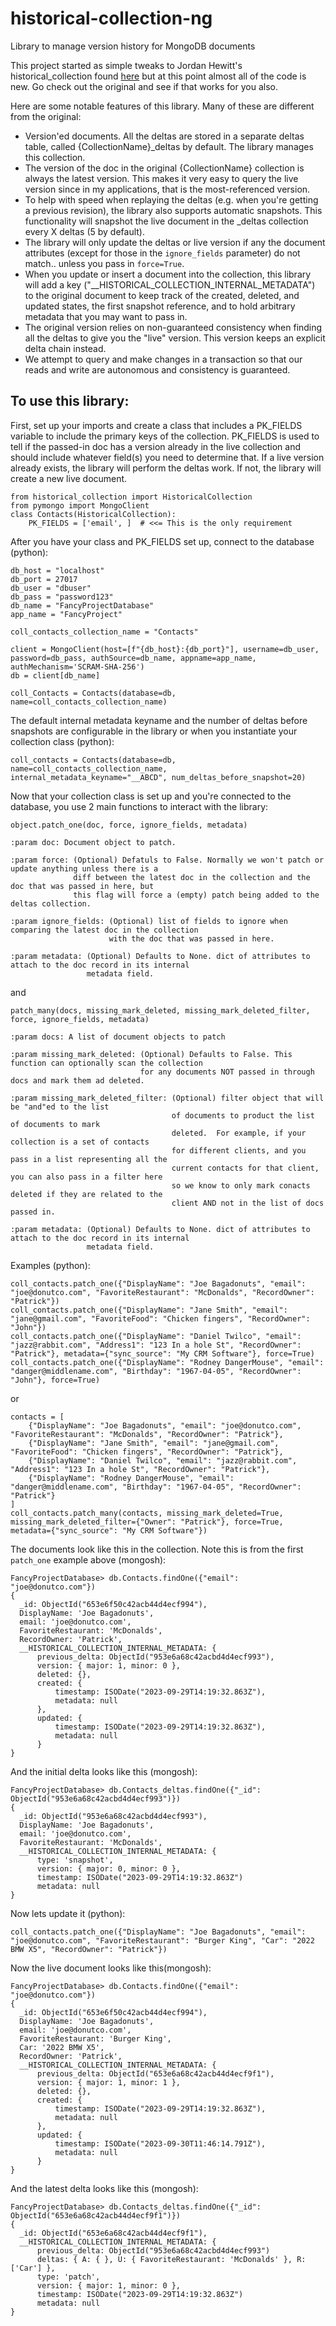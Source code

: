 # historical-collection-ng
Library to manage version history for MongoDB documents

This project started as simple tweaks to Jordan Hewitt's historical_collection found [here](https://gitlab.com/srcrr/historical_collection) but at this point almost all of the code is new. Go check out the original and see if that works for you also.

Here are some notable features of this library. Many of these are different from the original:
- Version'ed documents. All the deltas are stored in a separate deltas table, called {CollectionName}_deltas by default.  The library manages this collection.
- The version of the doc in the original {CollectionName} collection is always the latest version. This makes it very easy to query the live version since in my applications, that is the most-referenced version.
- To help with speed when replaying the deltas (e.g. when you're getting a previous revision), the library also supports automatic snapshots. This functionality will snapshot the live document in the _deltas collection every X deltas (5 by default).
- The library will only update the deltas or live version if any the document attributes (except for those in the ``ignore_fields`` parameter) do not match.. unless you pass in ``force=True``.
- When you update or insert a document into the collection, this library will add a key ("__HISTORICAL_COLLECTION_INTERNAL_METADATA") to the original document to keep track of the created, deleted, and updated states, the first snapshot reference, and to hold arbitrary metadata that you may want to pass in.
- The original version relies on non-guaranteed consistency when finding all the deltas to give you the "live" version.  This version keeps an explicit delta chain instead.
- We attempt to query and make changes in a transaction so that our reads and write are autonomous and consistency is guaranteed.


## To use this library:

First, set up your imports and create a class that includes a PK_FIELDS variable to include the primary keys of the collection. PK_FIELDS is used to tell if the passed-in doc has a version already in the live collection and should include whatever field(s) you need to determine that. If a live version already exists, the library will perform the deltas work. If not, the library will create a new live document.

    from historical_collection import HistoricalCollection
    from pymongo import MongoClient
    class Contacts(HistoricalCollection):
        PK_FIELDS = ['email', ]  # <<= This is the only requirement

After you have your class and PK_FIELDS set up, connect to the database (python):

    db_host = "localhost"
    db_port = 27017
    db_user = "dbuser"
    db_pass = "password123"
    db_name = "FancyProjectDatabase"
    app_name = "FancyProject"

    coll_contacts_collection_name = "Contacts"
    
    client = MongoClient(host=[f"{db_host}:{db_port}"], username=db_user, password=db_pass, authSource=db_name, appname=app_name, authMechanism='SCRAM-SHA-256')
    db = client[db_name]
    
    coll_Contacts = Contacts(database=db, name=coll_contacts_collection_name)

The default internal metadata keyname and the number of deltas before snapshots are configurable in the library or when you instantiate your collection class (python):

    coll_contacts = Contacts(database=db, name=coll_contacts_collection_name, internal_metadata_keyname="__ABCD", num_deltas_before_snapshot=20)


Now that your collection class is set up and you're connected to the database, you use 2 main functions to interact with the library:

``object.patch_one(doc, force, ignore_fields, metadata)`` 

    :param doc: Document object to patch.

    :param force: (Optional) Defatuls to False. Normally we won't patch or update anything unless there is a
                  diff between the latest doc in the collection and the doc that was passed in here, but
                  this flag will force a (empty) patch being added to the deltas collection.

    :param ignore_fields: (Optional) list of fields to ignore when comparing the latest doc in the collection
                          with the doc that was passed in here.

    :param metadata: (Optional) Defaults to None. dict of attributes to attach to the doc record in its internal
                     metadata field.

and

``patch_many(docs, missing_mark_deleted, missing_mark_deleted_filter, force, ignore_fields, metadata)``

    :param docs: A list of document objects to patch

    :param missing_mark_deleted: (Optional) Defaults to False. This function can optionally scan the collection
                                 for any documents NOT passed in through docs and mark them ad deleted.

    :param missing_mark_deleted_filter: (Optional) filter object that will be "and"ed to the list
                                        of documents to product the list of documents to mark
                                        deleted.  For example, if your collection is a set of contacts
                                        for different clients, and you pass in a list representing all the
                                        current contacts for that client, you can also pass in a filter here
                                        so we know to only mark conacts deleted if they are related to the
                                        client AND not in the list of docs passed in.

    :param metadata: (Optional) Defaults to None. dict of attributes to attach to the doc record in its internal
                     metadata field.


Examples (python):

    coll_contacts.patch_one({"DisplayName": "Joe Bagadonuts", "email": "joe@donutco.com", "FavoriteRestaurant": "McDonalds", "RecordOwner": "Patrick"})
    coll_contacts.patch_one({"DisplayName": "Jane Smith", "email": "jane@gmail.com", "FavoriteFood": "Chicken fingers", "RecordOwner": "John"})
    coll_contacts.patch_one({"DisplayName": "Daniel Twilco", "email": "jazz@rabbit.com", "Address1": "123 In a hole St", "RecordOwner": "Patrick"}, metadata={"sync_source": "My CRM Software"}, force=True)
    coll_contacts.patch_one({"DisplayName": "Rodney DangerMouse", "email": "danger@middlename.com", "Birthday": "1967-04-05", "RecordOwner": "John"}, force=True)

or

    contacts = [
        {"DisplayName": "Joe Bagadonuts", "email": "joe@donutco.com", "FavoriteRestaurant": "McDonalds", "RecordOwner": "Patrick"},
        {"DisplayName": "Jane Smith", "email": "jane@gmail.com", "FavoriteFood": "Chicken fingers", "RecordOwner": "Patrick"},
        {"DisplayName": "Daniel Twilco", "email": "jazz@rabbit.com", "Address1": "123 In a hole St", "RecordOwner": "Patrick"},
        {"DisplayName": "Rodney DangerMouse", "email": "danger@middlename.com", "Birthday": "1967-04-05", "RecordOwner": "Patrick"}
    ]
    coll_contacts.patch_many(contacts, missing_mark_deleted=True, missing_mark_deleted_filter={"Owner": "Patrick"}, force=True, metadata={"sync_source": "My CRM Software"})

The documents look like this in the collection.  Note this is from the first ``patch_one`` example above (mongosh):

    FancyProjectDatabase> db.Contacts.findOne({"email": "joe@donutco.com"})
    {
      _id: ObjectId("653e6f50c42acb44d4ecf994"),
      DisplayName: 'Joe Bagadonuts',
      email: 'joe@donutco.com',
      FavoriteRestaurant: 'McDonalds',
      RecordOwner: 'Patrick',
      __HISTORICAL_COLLECTION_INTERNAL_METADATA: {
          previous_delta: ObjectId("953e6a68c42acbd4d4ecf993"),
          version: { major: 1, minor: 0 },
          deleted: {},
          created: {
              timestamp: ISODate("2023-09-29T14:19:32.863Z"),
              metadata: null
          },
          updated: {
              timestamp: ISODate("2023-09-29T14:19:32.863Z"),
              metadata: null
          }
    }

And the initial delta looks like this (mongosh):

    FancyProjectDatabase> db.Contacts_deltas.findOne({"_id": ObjectId("953e6a68c42acbd4d4ecf993")})
    {
      _id: ObjectId("953e6a68c42acbd4d4ecf993"),
      DisplayName: 'Joe Bagadonuts',
      email: 'joe@donutco.com',
      FavoriteRestaurant: 'McDonalds',
      __HISTORICAL_COLLECTION_INTERNAL_METADATA: {
          type: 'snapshot',
          version: { major: 0, minor: 0 },
          timestamp: ISODate("2023-09-29T14:19:32.863Z")
          metadata: null
    }

Now lets update it (python):

    coll_contacts.patch_one({"DisplayName": "Joe Bagadonuts", "email": "joe@donutco.com", "FavoriteRestaurant": "Burger King", "Car": "2022 BMW X5", "RecordOwner": "Patrick"})

Now the live document looks like this(mongosh):

    FancyProjectDatabase> db.Contacts.findOne({"email": "joe@donutco.com"})
    {
      _id: ObjectId("653e6f50c42acb44d4ecf994"),
      DisplayName: 'Joe Bagadonuts',
      email: 'joe@donutco.com',
      FavoriteRestaurant: 'Burger King',
      Car: '2022 BMW X5',
      RecordOwner: 'Patrick',
      __HISTORICAL_COLLECTION_INTERNAL_METADATA: {
          previous_delta: ObjectId("653e6a68c42acb44d4ecf9f1"),
          version: { major: 1, minor: 1 },
          deleted: {},
          created: {
              timestamp: ISODate("2023-09-29T14:19:32.863Z"),
              metadata: null
          },
          updated: {
              timestamp: ISODate("2023-09-30T11:46:14.791Z"),
              metadata: null
          }
    }

And the latest delta looks like this (mongosh):

    FancyProjectDatabase> db.Contacts_deltas.findOne({"_id": ObjectId("653e6a68c42acb44d4ecf9f1")})
    {
      _id: ObjectId("653e6a68c42acb44d4ecf9f1"),
      __HISTORICAL_COLLECTION_INTERNAL_METADATA: {
          previous_delta: ObjectId("953e6a68c42acbd4d4ecf993")
          deltas: { A: { }, U: { FavoriteRestaurant: 'McDonalds' }, R: ['Car'] },
          type: 'patch',
          version: { major: 1, minor: 0 },
          timestamp: ISODate("2023-09-29T14:19:32.863Z")
          metadata: null
    }
